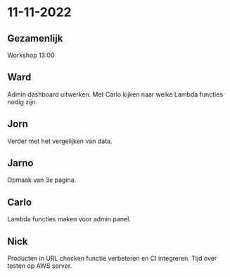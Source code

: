 # 11-11-2022 

## Gezamenlijk 
Workshop 13:00

## Ward
Admin dashboard uitwerken. Met Carlo kijken naar welke Lambda functies nodig zijn.

## Jorn 
Verder met het vergelijken van data.

## Jarno
Opmaak van 3e pagina.

## Carlo
Lambda functies maken voor admin panel.

## Nick
Producten in URL checken functie verbeteren en CI integreren. Tijd over testen op AWS server.
